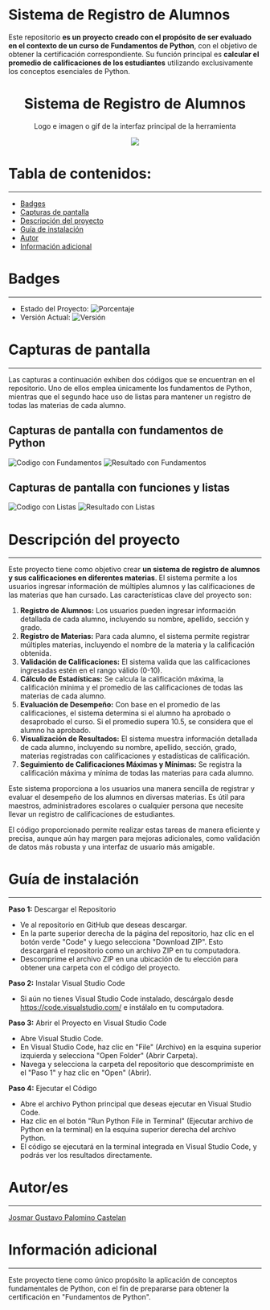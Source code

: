 # Sistema de Registro de Alumnos

Este repositorio **es un proyecto creado con el propósito de ser evaluado en el contexto de un curso de Fundamentos de Python**, con el objetivo de obtener la certificación correspondiente. Su función principal es **calcular el promedio de calificaciones de los estudiantes** utilizando exclusivamente los conceptos esenciales de Python.

<h1 align="center"> Sistema de Registro de Alumnos </h1>
<p align="center"> Logo e imagen o gif de la interfaz principal de la herramienta</p>
<p align="center"><img src="README/1_Portada.png"/></p>

# Tabla de contenidos:

---

- [Badges](#badges)
- [Capturas de pantalla](#capturas-de-pantalla)
- [Descripción del proyecto](#descripción-del-proyecto)
- [Guía de instalación](#guía-de-instalación)
- [Autor](#autores)
- [Información adicional](#información-adicional)

# Badges

---

- Estado del Proyecto: ![Porcentaje](https://img.shields.io/badge/Versi%C3%B3n-100%25-light%20green)
- Versión Actual: ![Versión](https://img.shields.io/badge/Versi%C3%B3n-2.0.0-blue)

# Capturas de pantalla

---

Las capturas a continuación exhiben dos códigos que se encuentran en el repositorio. Uno de ellos emplea únicamente los fundamentos de Python, mientras que el segundo hace uso de listas para mantener un registro de todas las materias de cada alumno.

## Capturas de pantalla con fundamentos de Python

![Codigo con Fundamentos](README/2_Promedio_Normal.png)
![Resultado con Fundamentos](README/3_Promedio_Normal.png)

## Capturas de pantalla con funciones y listas

![Codigo con Listas](README/4_Promedio_Funciones.png)
![Resultado con Listas](README/5_Promedio_Funciones.png)

# Descripción del proyecto

---

Este proyecto tiene como objetivo crear **un sistema de registro de alumnos y sus calificaciones en diferentes materias**. El sistema permite a los usuarios ingresar información de múltiples alumnos y las calificaciones de las materias que han cursado. Las características clave del proyecto son:

1. **Registro de Alumnos:** Los usuarios pueden ingresar información detallada de cada alumno, incluyendo su nombre, apellido, sección y grado.
2. **Registro de Materias:** Para cada alumno, el sistema permite registrar múltiples materias, incluyendo el nombre de la materia y la calificación obtenida.
3. **Validación de Calificaciones:** El sistema valida que las calificaciones ingresadas estén en el rango válido (0-10).
4. **Cálculo de Estadísticas:** Se calcula la calificación máxima, la calificación mínima y el promedio de las calificaciones de todas las materias de cada alumno.
5. **Evaluación de Desempeño:** Con base en el promedio de las calificaciones, el sistema determina si el alumno ha aprobado o desaprobado el curso. Si el promedio supera 10.5, se considera que el alumno ha aprobado.
6. **Visualización de Resultados:** El sistema muestra información detallada de cada alumno, incluyendo su nombre, apellido, sección, grado, materias registradas con calificaciones y estadísticas de calificación.
7. **Seguimiento de Calificaciones Máximas y Mínimas:** Se registra la calificación máxima y mínima de todas las materias para cada alumno.

Este sistema proporciona a los usuarios una manera sencilla de registrar y evaluar el desempeño de los alumnos en diversas materias. Es útil para maestros, administradores escolares o cualquier persona que necesite llevar un registro de calificaciones de estudiantes.

El código proporcionado permite realizar estas tareas de manera eficiente y precisa, aunque aún hay margen para mejoras adicionales, como validación de datos más robusta y una interfaz de usuario más amigable.

# Guía de instalación

---

**Paso 1:** Descargar el Repositorio

- Ve al repositorio en GitHub que deseas descargar.
- En la parte superior derecha de la página del repositorio, haz clic en el botón verde "Code" y luego selecciona "Download ZIP". Esto descargará el repositorio como un archivo ZIP en tu computadora.
- Descomprime el archivo ZIP en una ubicación de tu elección para obtener una carpeta con el código del proyecto.

**Paso 2:** Instalar Visual Studio Code

- Si aún no tienes Visual Studio Code instalado, descárgalo desde https://code.visualstudio.com/ e instálalo en tu computadora.

**Paso 3:** Abrir el Proyecto en Visual Studio Code

- Abre Visual Studio Code.
- En Visual Studio Code, haz clic en "File" (Archivo) en la esquina superior izquierda y selecciona "Open Folder" (Abrir Carpeta).
- Navega y selecciona la carpeta del repositorio que descomprimiste en el "Paso 1" y haz clic en "Open" (Abrir).

**Paso 4:** Ejecutar el Código

- Abre el archivo Python principal que deseas ejecutar en Visual Studio Code.
- Haz clic en el botón "Run Python File in Terminal" (Ejecutar archivo de Python en la terminal) en la esquina superior derecha del archivo Python.
- El código se ejecutará en la terminal integrada en Visual Studio Code, y podrás ver los resultados directamente.

# Autor/es

---

[Josmar Gustavo Palomino Castelan](https://linktr.ee/josmar360)

# Información adicional

---

Este proyecto tiene como único propósito la aplicación de conceptos fundamentales de Python, con el fin de prepararse para obtener la certificación en "Fundamentos de Python".
